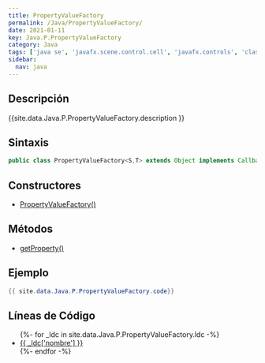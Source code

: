 ```yaml
---
title: PropertyValueFactory
permalink: /Java/PropertyValueFactory/
date: 2021-01-11
key: Java.P.PropertyValueFactory
category: Java
tags: ['java se', 'javafx.scene.control.cell', 'javafx.controls', 'clase java', 'JavaFX 2.0']
sidebar: 
  nav: java
---
```


## Descripción
{{site.data.Java.P.PropertyValueFactory.description }}

## Sintaxis
~~~java
public class PropertyValueFactory<S,T> extends Object implements Callback<TableColumn.CellDataFeatures<S,T>,ObservableValue<T>>
~~~

## Constructores
* [PropertyValueFactory()](/Java/PropertyValueFactory/PropertyValueFactory/)

## Métodos
* [getProperty()](/Java/PropertyValueFactory/getProperty)

## Ejemplo
~~~java
{{ site.data.Java.P.PropertyValueFactory.code}}
~~~

## Líneas de Código
<ul>
{%- for _ldc in site.data.Java.P.PropertyValueFactory.ldc -%}
   <li>
       <a href="{{_ldc['url'] }}">{{ _ldc['nombre'] }}</a>
   </li>
{%- endfor -%}
</ul>
